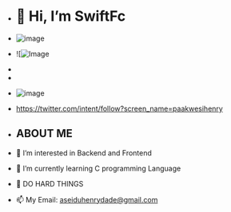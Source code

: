 - <h1>👋 Hi, I’m SwiftFc</h1>

- ![image](https://github.com/SwiftFc/SwiftFc/assets/135968578/07b47cd0-5b61-4b5e-8467-1bb80064266c)

- ![<image src=](https://raw.githubusercontent.com/AhmedFathyDev/AhmedFathyDev/main/GitHub.png) alt="Image" width="200" style="max-width: 100%;">
- 
-
- ![image](https://github.com/SwiftFc/SwiftFc/assets/135968578/b92b2a09-cce2-4239-80ce-a16c029e9336)

- https://twitter.com/intent/follow?screen_name=paakwesihenry

- <h2>ABOUT ME</h2>
- 👀 I’m interested in Backend and Frontend</h1> 
- 🌱 I’m currently learning C programming Language
- 💞️ DO HARD THINGS
- 📫 My Email: aseiduhenrydade@gmail.com


<!---
SwiftFc/SwiftFc is a ✨ special ✨ repository because its `README.md` (this file) appears on your GitHub profile.
You can click the Preview link to take a look at your changes.
--->

